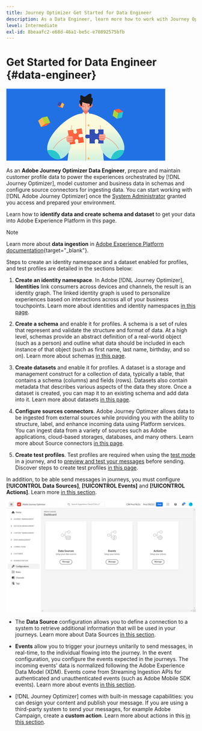 ```yaml
---
title: Journey Optimizer Get Started for Data Engineer
description: As a Data Engineer, learn more how to work with Journey Optimizer
level: Intermediate
exl-id: 8beaafc2-e68d-46a1-be5c-e70892575bfb
---
```

# Get Started for Data Engineer {#data-engineer}

![data engineer](assets/do-not-localize/user-1.png) 

As an **Adobe Journey Optimizer Data Engineer**, prepare and maintain customer profile data to power the experiences orchestrated by [!DNL Journey Optimizer], model customer and business data in schemas and configure source connectors for ingesting data. You can start working with [!DNL Adobe Journey Optimizer] once the [System Administrator](administrator.md) granted you access and prepared your environment.


Learn how to **identify data and create schema and dataset** to get your data into Adobe Experience Platform in this page. 

>[!NOTE]
>
>Learn more about **data ingestion** in [Adobe Experience Platform documentation](https://experienceleague.adobe.com/docs/experience-platform/ingestion/home.html){target="_blank"}.

Steps to create an identity namespace and a dataset enabled for profiles, and test profiles are detailed in the sections below:

1.  **Create an identity namespace**. In Adobe [!DNL Journey Optimizer], **Identities** link consumers across devices and channels, the result is an identity graph. The linked identity graph is used to personalize experiences based on interactions across all of your business touchpoints.  Learn more about identities and identity namespaces [in this page](../get-started-identity.md).

1. **Create a schema** and enable it for profiles. A schema is a set of rules that represent and validate the structure and format of data. At a high level, schemas provide an abstract definition of a real-world object (such as a person) and outline what data should be included in each instance of that object (such as first name, last name, birthday, and so on).  Learn more about schemas [in this page](../get-started-schemas.md).

1. **Create datasets** and enable it for profiles. A dataset is a storage and management construct for a collection of data, typically a table, that contains a schema (columns) and fields (rows). Datasets also contain metadata that describes various aspects of the data they store. Once a dataset is created, you can map it to an existing schema and add data into it. Learn more about datasets [in this page](../get-started-datasets.md).

1. **Configure sources connectors**. Adobe Journey Optimzer allows data to be ingested from external sources while providing you with the ability to structure, label, and enhance incoming data using Platform services. You can ingest data from a variety of sources such as Adobe applications, cloud-based storages, databases, and many others. Learn more about Source connectors [in this page](../get-started-sources.md).

1. **Create test profiles**. Test profiles are required when using the [test mode](../../building-journeys/testing-the-journey.md) in a journey, and to [preview and test your messages](../../messages/preview.md) before sending. Discover steps to create test profiles [in this page](../../building-journeys/creating-test-profiles.md).


In addition, to be able send messages in journeys, you must configure **[!UICONTROL Data Sources]**, **[!UICONTROL Events]** and **[!UICONTROL Actions]**. Learn more [in this section](../../configuration/about-data-sources-events-actions.md).

![](../assets/admin-menu.png)

* The **Data Source** configuration allows you to define a connection to a system to retrieve additional information that will be used in your journeys. Learn more about Data Sources [in this section](../../datasource/about-data-sources.md).

* **Events** allow you to trigger your journeys unitarily to send messages, in real-time, to the individual flowing into the journey. In the event configuration, you configure the events expected in the journeys. The incoming events’ data is normalized following the Adobe Experience Data Model (XDM). Events come from Streaming Ingestion APIs for authenticated and unauthenticated events (such as Adobe Mobile SDK events). Learn more about events [in this section](../../event/about-events.md).
    
* [!DNL Journey Optimizer] comes with built-in message capabilities: you can design your content and publish your message. If you are using a third-party system to send your messages, for example Adobe Campaign, create a **custom action**. Learn more about actions in this [in this section](../../action/action.md).
